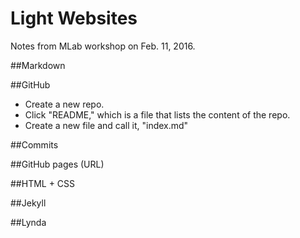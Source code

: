 # Light Websites

Notes from MLab workshop on Feb. 11, 2016.

##Markdown

##GitHub
- Create a new repo.
- Click "README," which is a file that lists the content of the repo.
- Create a new file and call it, "index.md"


##Commits

##GitHub pages (URL)

##HTML + CSS

##Jekyll

##Lynda
